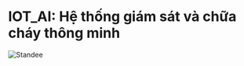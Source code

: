 # IOT_AI: Hệ thống giám sát và chữa cháy thông minh


![Standee](https://github.com/user-attachments/assets/f3a3f9ce-9b72-48cc-810c-a0a602d5c89f)
